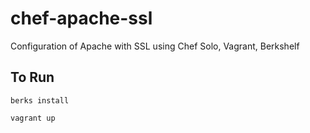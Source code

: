 # chef-apache-ssl
Configuration of Apache with SSL using Chef Solo, Vagrant, Berkshelf

To Run
------
```berks install```

```vagrant up```

